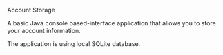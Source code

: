 Account Storage

A basic Java console based-interface application that allows you to store your account information.

The application is using local SQLite database.

